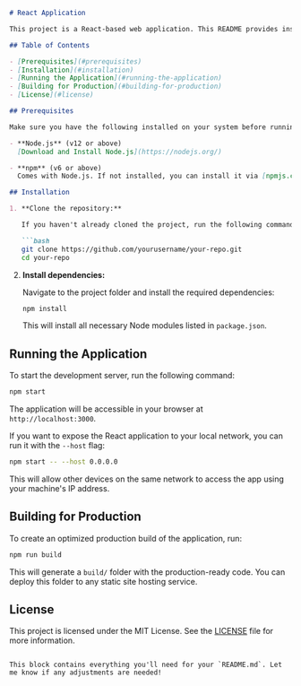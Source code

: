 
```markdown
# React Application

This project is a React-based web application. This README provides instructions on how to set up and run the application locally.

## Table of Contents

- [Prerequisites](#prerequisites)
- [Installation](#installation)
- [Running the Application](#running-the-application)
- [Building for Production](#building-for-production)
- [License](#license)

## Prerequisites

Make sure you have the following installed on your system before running the project:

- **Node.js** (v12 or above)  
  [Download and Install Node.js](https://nodejs.org/)

- **npm** (v6 or above)  
  Comes with Node.js. If not installed, you can install it via [npmjs.com](https://www.npmjs.com/get-npm).

## Installation

1. **Clone the repository:**

   If you haven't already cloned the project, run the following command:

   ```bash
   git clone https://github.com/yourusername/your-repo.git
   cd your-repo
   ```

2. **Install dependencies:**

   Navigate to the project folder and install the required dependencies:

   ```bash
   npm install
   ```

   This will install all necessary Node modules listed in `package.json`.

## Running the Application

To start the development server, run the following command:

```bash
npm start
```

The application will be accessible in your browser at `http://localhost:3000`.

If you want to expose the React application to your local network, you can run it with the `--host` flag:

```bash
npm start -- --host 0.0.0.0
```

This will allow other devices on the same network to access the app using your machine's IP address.

## Building for Production

To create an optimized production build of the application, run:

```bash
npm run build
```

This will generate a `build/` folder with the production-ready code. You can deploy this folder to any static site hosting service.

## License

This project is licensed under the MIT License. See the [LICENSE](LICENSE) file for more information.
```

This block contains everything you'll need for your `README.md`. Let me know if any adjustments are needed!
